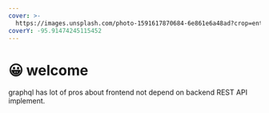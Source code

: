 ```yaml
---
cover: >-
  https://images.unsplash.com/photo-1591617870684-6e861e6a48ad?crop=entropy&cs=srgb&fm=jpg&ixid=MnwxOTcwMjR8MHwxfHNlYXJjaHw0fHxncmFwaHxlbnwwfHx8fDE2NDYwMjY0NTM&ixlib=rb-1.2.1&q=85
coverY: -95.91474245115452
---
```


# 😀 welcome

graphql has lot of pros about frontend not depend on backend REST API implement.
